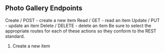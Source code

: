 ## Photo Gallery Endpoints 

Create / POST - create a new item
Read / GET - read an item
Update / PUT - update an item
Delete / DELETE - delete an item
Be sure to select the appropriate routes for each of these actions so they conform to the REST standard.

1. Create a new item 